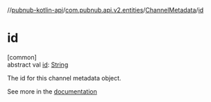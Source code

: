 //[pubnub-kotlin-api](../../../index.md)/[com.pubnub.api.v2.entities](../index.md)/[ChannelMetadata](index.md)/[id](id.md)

# id

[common]\
abstract val [id](id.md): [String](https://kotlinlang.org/api/latest/jvm/stdlib/kotlin-stdlib/kotlin/-string/index.html)

The id for this channel metadata object.

See more in the [documentation](https://www.pubnub.com/docs/general/metadata/channel-metadata)
